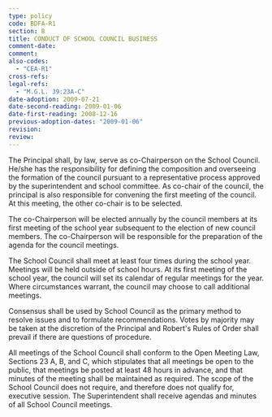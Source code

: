 ```yaml
---
type: policy
code: BDFA-R1
section: B
title: CONDUCT OF SCHOOL COUNCIL BUSINESS
comment-date:
comment:
also-codes:
  - "CEA-R1"
cross-refs:
legal-refs:
  - "M.G.L. 39:23A-C"
date-adoption: 2009-07-21
date-second-reading: 2009-01-06
date-first-reading: 2008-12-16
previous-adoption-dates: "2009-01-06"
revision: 
review: 
---
```


The Principal shall, by law, serve as co-Chairperson on the School Council. He/she has the  responsibility for defining the composition and overseeing the formation of the council pursuant to a representative process approved by the superintendent and school committee. As co-chair of the council, the principal is also responsible for convening the first meeting of the council. At this meeting, the other co-chair is to be selected. 
  
The co-Chairperson will be elected annually by the council members at its first meeting of the school year subsequent to the election of new council members. The co-Chairperson will be responsible for the preparation of the agenda for the council meetings.

The School Council shall meet at least four times during the school year. Meetings will be held outside of school hours. At its first meeting of the school year, the council will set its calendar of regular meetings for the year. Where circumstances warrant, the council may choose to call additional meetings.

Consensus shall be used by School Council as the primary method to resolve issues and to formulate recommendations. Votes by majority may be taken at the discretion of the Principal and Robert's Rules of Order shall prevail if there are questions of procedure.

All meetings of the School Council shall conform to the Open Meeting Law, Sections 23 A, B, and C, which stipulates that all meetings be open to the public, that meetings be posted at least 48 hours in advance, and that minutes of the meeting shall be maintained as required. The scope of the School Council does not require, and therefore does not qualify for, executive session.
The Superintendent shall receive agendas and minutes of all School Council meetings.
